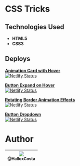 

# CSS Tricks

## Technologies Used
* **HTML5**
* **CSS3**

## Deploys
**[Animation Card with  Hover](https://animation-card-hover.netlify.app/)** <br>
[![Netlify Status](https://api.netlify.com/api/v1/badges/8addae1e-08f2-489f-9c2e-9164a0d47615/deploy-status)](https://app.netlify.com/sites/animation-card-hover/deploys)

**[Button Expand on Hover](https://button-expand-hover.netlify.app/)** <br>
[![Netlify Status](https://api.netlify.com/api/v1/badges/5dc9090d-d211-4fd2-b482-4eeea84cce11/deploy-status)](https://app.netlify.com/sites/button-expand-hover/deploys)

**[Rotating Border Animation Effects](https://rotating-border-animation.netlify.app/)** <br>
[![Netlify Status](https://api.netlify.com/api/v1/badges/1c21cb5b-cb5b-4378-b090-4372ba6513d0/deploy-status)](https://app.netlify.com/sites/rotating-border-animation/deploys)

**[Button Dropdown](https://button-dropdown.netlify.app/)** <br>
[![Netlify Status](https://api.netlify.com/api/v1/badges/89cd5b7e-f12c-4496-8dbf-0538eeec6dca/deploy-status)](https://app.netlify.com/sites/button-dropdown/deploys)

# Author
| [<img src="https://avatars2.githubusercontent.com/u/55293671?s=200&v=4"><br><sub>@HallexCosta</sub>](https://github.com/HallexCosta) |
| :---: |
